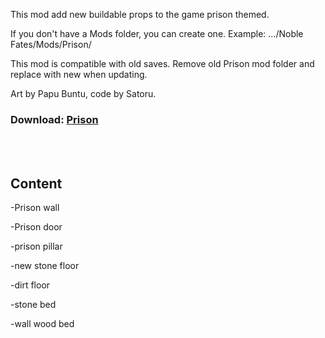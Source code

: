 This mod add new buildable props to the game prison themed.

If you don't have a Mods folder, you can create one.
Example: .../Noble Fates/Mods/Prison/

This mod is compatible with old saves. Remove old Prison mod folder and replace with new when updating.

Art by Papu Buntu, code by Satoru.  

### Download: <a href="https://github.com/PapuBuntu/NobleFates-PapuAndSatoru-PrisonAndCruelty/raw/main/Prison"> Prison</a>

<br>
<br>

## Content

-Prison wall

-Prison door

-prison pillar

-new stone floor

-dirt floor

-stone bed

-wall wood bed
